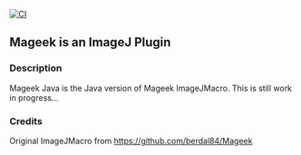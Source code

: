 [![CI](https://github.com/berdal84/Mageek-Java/actions/workflows/ci.yml/badge.svg)](https://github.com/berdal84/Mageek-Java/actions/workflows/ci.yml)

## Mageek is an ImageJ Plugin
### Description

Mageek Java is the Java version of Mageek ImageJMacro.
This is still work in progress...

### Credits

Original ImageJMacro from https://github.com/berdal84/Mageek
